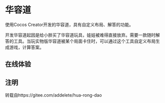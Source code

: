 # 华容道
使用Cocos Creator开发的华容道，具有自定义布局、解答的功能。  

开发华容道起因是给小胖买了华容道玩具，娃娃被难得直接放弃。需要一款随时解答的工具。当玩实物版华容道被某个局面卡住时，可以通过这个工具自定义布局生成游戏，计算答案。

## 在线体验


## 注明
转载自https://gitee.com/addelete/hua-rong-dao
